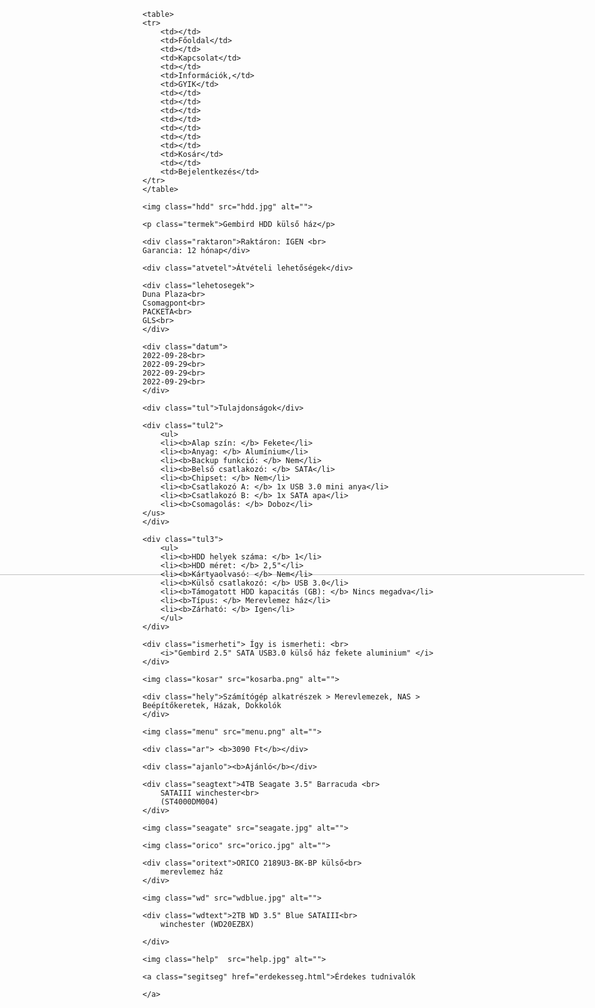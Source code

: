 <html>
    <meta charset="UTF-8">
<head>

</head>
<style>
    img{
        position:absolute;
        width: 1942px;
        height: 993px;
        left: -25px;
        top: -25px;
    }
    td{
        column-width: 95px;
        text-align: center;
        font-size:xx-large;        
    }
    .first-line{
        position: absolute;
        top: 470px;
        left:310px
    }
    .background{
        z-index: -50;
    }
    .termek{
        font-family: Arial, Helvetica, sans-serif;
        font-weight: bolder;
        font-size: 42px;
        position: absolute;
        top: 90px;
        left: 1195px;
    }
    .hdd{
        width: 640px;
        height:auto;
        position: absolute;
        top: 200px;
        left: 200px;
        border: 5px black solid;
    }
    .raktaron{
        position: absolute;
        font-family: Arial, Helvetica, sans-serif;
        left: 950px;
        top: 250px;
        font-size: 25px;
    }
    .atvetel{
        position: absolute;
        font-family: Arial, Helvetica, sans-serif;
        left: 975px;
        font-weight: bolder;
        top: 340px;
        text-align: center;
        font-size: 30px;
    }
    .lehetosegek{
        position: absolute;
        font-family: Arial, Helvetica, sans-serif;
        font-size: 30px;
        top: 390px;
        left: 925px;
    }
    .datum{
        position: absolute;
        font-family: Arial, Helvetica, sans-serif;
        font-size: 30px;
        text-align: right;
        top: 390px;
        left: 1170px;
    }
    .tul{
        position: absolute;
        font-weight: bolder;
        font-family: Arial, Helvetica, sans-serif;
        top: 650px;
        font-size: 40px;
        left: 100px;
    }
    .tul2{
        position: absolute;
        font-family: Arial, Helvetica, sans-serif;
        top: 720px;
        font-size: 22px;
        left: 100px;
    }
    .tul3{
        position: absolute;
        font-family: Arial, Helvetica, sans-serif;
        top: 720px;
        font-size: 22px;
        left: 600px;
    }
    .ismerheti{
        position: absolute;
        font-family: Arial, Helvetica, sans-serif;
        top: 580px;
        font-size: 20px;
        left: 925px;
    }
    .kosar{
        position: absolute;
        width: 156px;
        height: 46px;
        top: 254px;
        left: 1500px;
    }
    .hely{
        position: absolute;
        top: 80px;
        left: 110px;
        font-size: 24px;
    }
    .menu{
        position: absolute;
        width: 63px;
        height: 40px;
        top: 73px;
        left: 35px;
    }
    .ar{
        font-family: Arial, Helvetica, sans-serif;
        color: green;
        font-size: 30px;
        position: absolute;
        top: 263px;
        left:1380px
    }
    .ajanlo{
        position: absolute;
        top: 650px;
        left: 1300px;
        font-size: 30px;
        font-family: Arial, Helvetica, sans-serif;
    }
    .seagate{
        width: 200px;
        height: 200px;
        border: solid 1px;
        top: 700px;
        left: 1250px;
    }
    .seagtext{
        position: absolute;
        font-family: Arial, Helvetica, sans-serif;
        font-size: 15px;
        top: 910px;
        left: 1250px;
    }
    .orico{
        width: 200px;
        height: 200px;
        border: solid 1px;
        top: 700px;
        left: 1470px;
    }
    .oritext{
        position: absolute;
        font-family: Arial, Helvetica, sans-serif;
        font-size: 15px;
        top: 910px;
        left: 1470px;
    }
    .wd{
        width: 200px;
        height: 200px;
        border: solid 1px;
        top: 700px;
        left: 1690px;
    }
    .wdtext{
        position: absolute;
        font-family: Arial, Helvetica, sans-serif;
        font-size: 15px;
        top: 910px;
        left: 1690px;
    }
    .help{
        position: absolute;
        width: 260px;
        height: 170px;
        left: 1500px;
        top: 500px;
        animation-name: moving;
        animation-duration: 5s;
        animation-iteration-count: infinite;
    }
    .segitseg{
        position: absolute;
        font-family: Arial, Helvetica, sans-serif;
        font-size: 15px;
        top: 265px;
        left: 1700px;

    }

    @keyframes moving {
        0% {left: 1500px; top: 500px;}
        25% {left: 1350px; top: 400px;}
        50% {left: 1500px; top: 300px;}
        75% {left: 1650px; top: 400px;}
        100% {left: 1500px; top: 500px;}
    }

</style>
</html>
<body>
    <img class="background" src="bcground.png" alt=""> 
    
    <table>
    <tr>
        <td></td>
        <td>Főoldal</td>
        <td></td>
        <td>Kapcsolat</td>
        <td></td>
        <td>Információk,</td>
        <td>GYIK</td>
        <td></td>
        <td></td>
        <td></td>
        <td></td>
        <td></td>
        <td></td>
        <td></td>
        <td>Kosár</td>
        <td></td>
        <td>Bejelentkezés</td>
    </tr>
    </table>
    
    <img class="hdd" src="hdd.jpg" alt="">
    
    <p class="termek">Gembird HDD külső ház</p>
    
    <div class="raktaron">Raktáron: IGEN <br>
    Garancia: 12 hónap</div>
    
    <div class="atvetel">Átvételi lehetőségek</div>
    
    <div class="lehetosegek">
    Duna Plaza<br>
    Csomagpont<br>
    PACKETA<br>
    GLS<br>
    </div>
    
    <div class="datum">
    2022-09-28<br>
    2022-09-29<br>
    2022-09-29<br>
    2022-09-29<br>
    </div>

    <div class="tul">Tulajdonságok</div>

    <div class="tul2">
        <ul>
        <li><b>Alap szín: </b> Fekete</li>
        <li><b>Anyag: </b> Alumínium</li>
        <li><b>Backup funkció: </b> Nem</li>
        <li><b>Belső csatlakozó: </b> SATA</li>
        <li><b>Chipset: </b> Nem</li>
        <li><b>Csatlakozó A: </b> 1x USB 3.0 mini anya</li>
        <li><b>Csatlakozó B: </b> 1x SATA apa</li>
        <li><b>Csomagolás: </b> Doboz</li>
    </us>
    </div>

    <div class="tul3">
        <ul>
        <li><b>HDD helyek száma: </b> 1</li>
        <li><b>HDD méret: </b> 2,5"</li>
        <li><b>Kártyaolvasó: </b> Nem</li>
        <li><b>Külső csatlakozó: </b> USB 3.0</li>
        <li><b>Támogatott HDD kapacitás (GB): </b> Nincs megadva</li>
        <li><b>Típus: </b> Merevlemez ház</li>
        <li><b>Zárható: </b> Igen</li>
        </ul>
    </div>

    <div class="ismerheti"> Így is ismerheti: <br>
        <i>"Gembird 2.5" SATA USB3.0 külső ház fekete aluminium" </i>
    </div>
    
    <img class="kosar" src="kosarba.png" alt="">
    
    <div class="hely">Számítógép alkatrészek > Merevlemezek, NAS > Beépítőkeretek, Házak, Dokkolók
    </div>
    
    <img class="menu" src="menu.png" alt="">
    
    <div class="ar"> <b>3090 Ft</b></div>
    
    <div class="ajanlo"><b>Ajánló</b></div>

    <div class="seagtext">4TB Seagate 3.5" Barracuda <br>
        SATAIII winchester<br>
        (ST4000DM004)
    </div>

    <img class="seagate" src="seagate.jpg" alt="">

    <img class="orico" src="orico.jpg" alt="">

    <div class="oritext">ORICO 2189U3-BK-BP külső<br>
        merevlemez ház
    </div>

    <img class="wd" src="wdblue.jpg" alt="">

    <div class="wdtext">2TB WD 3.5" Blue SATAIII<br>
        winchester (WD20EZBX)

    </div>

    <img class="help"  src="help.jpg" alt="">

    <a class="segitseg" href="erdekesseg.html">Érdekes tudnivalók

    </a>
    
</body>